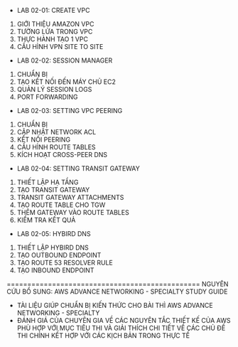 * LAB 02-01: CREATE VPC

1. GIỚI THIỆU AMAZON VPC
2. TƯỜNG LỬA TRONG VPC
3. THỰC HÀNH TẠO 1 VPC
4. CẤU HÌNH VPN SITE TO SITE

* LAB 02-02: SESSION MANAGER

1. CHUẨN BỊ
2. TẠO KẾT NỐI ĐẾN MÁY CHỦ EC2
3. QUẢN LÝ SESSION LOGS
4. PORT FORWARDING

* LAB 02-03: SETTING VPC PEERING

1. CHUẨN BỊ
2. CẬP NHẬT NETWORK ACL
3. KẾT NỐI PEERING
4. CẤU HÌNH ROUTE TABLES
5. KÍCH HOẠT CROSS-PEER DNS


* LAB 02-04: SETTING TRANSIT GATEWAY

1. THIẾT LẬP HẠ TẦNG
2. TẠO TRANSIT GATEWAY
3. TRANSIT GATEWAY ATTACHMENTS
4. TẠO ROUTE TABLE CHO TGW
5. THÊM GATEWAY VÀO ROUTE TABLES
6. KIỂM TRA KẾT QUẢ

* LAB 02-05: HYBIRD DNS

1. THIẾT LẬP HYBIRD DNS
2. TẠO OUTBOUND ENDPOINT
3. TẠO ROUTE 53 RESOLVER RULE
4. TẠO INBOUND ENDPOINT

===============================================
NGUYÊN CỨU BỔ SUNG: AWS ADVANCE NETWORKING - SPECIALTY STUDY GUIDE

- TÀI LIỆU GIÚP CHUẨN BỊ KIẾN THỨC CHO BÀI THÌ AWS ADVANCE NETWORKING - SPECIALTY
- ĐÁNH GIÁ CỦA CHUYÊN GIA VỀ CÁC NGUYÊN TẮC THIẾT KẾ CỦA AWS PHÙ HỢP VỚI MỤC TIÊU THI VÀ GIẢI THÍCH CHI TIẾT VỀ CÁC CHỦ ĐỀ THI CHÍNH KẾT HỢP VỚI CÁC KỊCH BẢN TRONG THỰC TẾ
